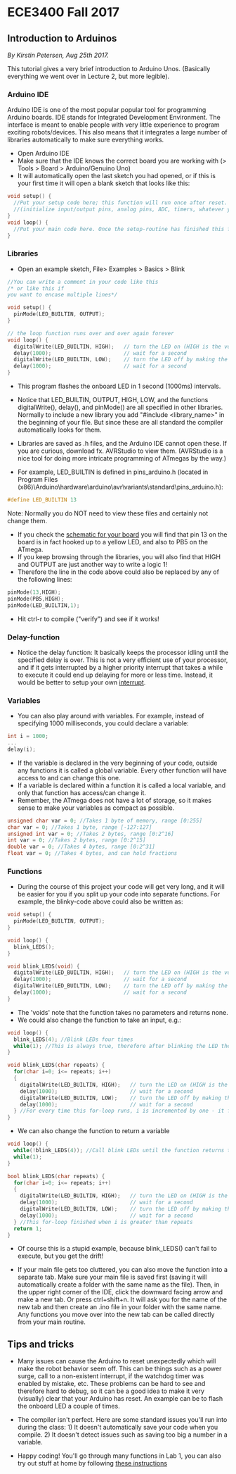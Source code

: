 # ECE3400 Fall 2017
## Introduction to Arduinos

*By Kirstin Petersen, Aug 25th 2017.*

This tutorial gives a very brief introduction to Arduino Unos. (Basically everything we went over in Lecture 2, but more legible).

### Arduino IDE

Arduino IDE is one of the most popular popular tool for programming Arduino boards. IDE stands for Integrated Development Environment. The interface is meant to enable people with very little experience to program exciting robots/devices. This also means that it integrates a large number of libraries automatically to make sure everything works. 

* Open Arduino IDE
* Make sure that the IDE knows the correct board you are working with (> Tools > Board > Arduino/Genuino Uno)
* It will automatically open the last sketch you had opened, or if this is your first time it will open a blank sketch that looks like this:

```C
void setup() {
  //Put your setup code here; this function will run once after reset. 
  //(initialize input/output pins, analog pins, ADC, timers, whatever you need). 
}
void loop() {
  //Put your main code here. Once the setup-routine has finished this function will keep running in a loop.
}
```

### Libraries

* Open an example sketch, File> Examples > Basics > Blink

```C
//You can write a comment in your code like this
/* or like this if
you want to encase multiple lines*/

void setup() {
  pinMode(LED_BUILTIN, OUTPUT); 
}

// the loop function runs over and over again forever
void loop() {
  digitalWrite(LED_BUILTIN, HIGH);   // turn the LED on (HIGH is the voltage level)
  delay(1000);                       // wait for a second
  digitalWrite(LED_BUILTIN, LOW);    // turn the LED off by making the voltage LOW
  delay(1000);                       // wait for a second
}
```
* This program flashes the onboard LED in 1 second (1000ms) intervals. 

* Notice that LED_BUILTIN, OUTPUT, HIGH, LOW, and the functions digitalWrite(), delay(), and pinMode() are all specified in other libraries. Normally to include a new library you add "#include <library_name>" in the beginning of your file. But since these are all standard the compiler automatically looks for them. 
* Libraries are saved as .h files, and the Arduino IDE cannot open these. If you are curious, download fx. AVRStudio to view them. (AVRStudio is a nice tool for doing more intricate programming of ATmegas by the way.) 
* For example, LED_BUILTIN is defined in pins_arduino.h (located in Program Files (x86)\Arduino\hardware\arduino\avr\variants\standard\pins_arduino.h):
``` C
#define LED_BUILTIN 13
```
Note: Normally you do NOT need to view these files and certainly not change them.

* If you check the [schematic for your board](https://www.arduino.cc/en/uploads/Main/arduino-uno-schematic.pdf) you will find that pin 13 on the board is in fact hooked up to a yellow LED, and also to PB5 on the ATmega. 
* If you keep browsing through the libraries, you will also find that HIGH and OUTPUT are just another way to write a logic 1!
* Therefore the line in the code above could also be replaced by any of the following lines:
```C
pinMode(13,HIGH);
pinMode(PB5,HIGH);
pinMode(LED_BUILTIN,1);
```
* Hit ctrl-r to compile ("verify") and see if it works!

### Delay-function
* Notice the delay function: It basically keeps the processor idling until the specified delay is over. This is not a very efficient use of your processor, and if it gets interrupted by a higher priority interrupt that takes a while to execute it could end up delaying for more or less time. Instead, it would be better to setup your own [interrupt](https://playground.arduino.cc/Code/Interrupts).

### Variables
* You can also play around with variables. For example, instead of specifying 1000 milliseconds, you could declare a variable:
```C
int i = 1000;
...
delay(i);
```

* If the variable is declared in the very beginning of your code, outside any functions it is called a global variable. Every other function will have access to and can change this one. 
* If a variable is declared within a function it is called a local variable, and only that function has access/can change it.
* Remember, the ATmega does not have a lot of storage, so it makes sense to make your variables as compact as possible.
```C
unsigned char var = 0; //Takes 1 byte of memory, range [0:255]
char var = 0; //Takes 1 byte, range [-127:127]
unsigned int var = 0; //Takes 2 bytes, range [0:2^16]
int var = 0; //Takes 2 bytes, range [0:2^15]
double var = 0; //Takes 4 bytes, range [0:2^31]
float var = 0; //Takes 4 bytes, and can hold fractions
```

### Functions
* During the course of this project your code will get very long, and it will be easier for you if you split up your code into separate functions. For example, the blinky-code above could also be written as:
```C
void setup() {
  pinMode(LED_BUILTIN, OUTPUT); 
}

void loop() {
  blink_LEDS();
}

void blink_LEDS(void) {
  digitalWrite(LED_BUILTIN, HIGH);   // turn the LED on (HIGH is the voltage level)
  delay(1000);                       // wait for a second
  digitalWrite(LED_BUILTIN, LOW);    // turn the LED off by making the voltage LOW
  delay(1000);                       // wait for a second
}
```
* The 'voids' note that the function takes no parameters and returns none. 
* We could also change the function to take an input, e.g.:
```C
void loop() {
  blink_LEDS(4); //Blink LEDs four times
  while(1); //This is always true, therefore after blinking the LED the processor will idle forever
}

void blink_LEDS(char repeats) {
  for(char i=0; i<= repeats; i++) 
  {
    digitalWrite(LED_BUILTIN, HIGH);   // turn the LED on (HIGH is the voltage level)
    delay(1000);                       // wait for a second
    digitalWrite(LED_BUILTIN, LOW);    // turn the LED off by making the voltage LOW
    delay(1000);                       // wait for a second
  } //For every time this for-loop runs, i is incremented by one - it finishes when i is greater than repeats
}
```
* We can also change the function to return a variable
```C
void loop() {
  while(!blink_LEDS(4)); //Call blink LEDs until the function returns true (done)
  while(1); 
}

bool blink_LEDS(char repeats) {
  for(char i=0; i<= repeats; i++) 
  {
    digitalWrite(LED_BUILTIN, HIGH);   // turn the LED on (HIGH is the voltage level)
    delay(1000);                       // wait for a second
    digitalWrite(LED_BUILTIN, LOW);    // turn the LED off by making the voltage LOW
    delay(1000);                       // wait for a second
  } //This for-loop finished when i is greater than repeats
  return 1;
}
```
* Of course this is a stupid example, because blink_LEDS() can't fail to execute, but you get the drift!

* If your main file gets too cluttered, you can also move the function into a separate tab. Make sure your main file is saved first (saving it will automatically create a folder with the same name as the file). Then, in the upper right corner of the IDE, click the downward facing arrow and make a new tab. Or press ctrl+shift+n. It will ask you for the name of the new tab and then create an .ino file in your folder with the same name. Any functions you move over into the new tab can be called directly from your main routine.

## Tips and tricks

* Many issues can cause the Arduino to reset unexpectedly which will make the robot behavior seem off. This can be things such as a power surge, call to a non-existent interrupt, if the watchdog timer was enabled by mistake, etc. These problems can be hard to see and therefore hard to debug, so it can be a good idea to make it very (visually) clear that your Arduino has reset. An example can be to flash the onboard LED a couple of times. 

* The compiler isn't perfect. Here are some standard issues you'll run into during the class: 1) It doesn't automatically save your code when you compile. 2) It doesn't detect issues such as saving too big a number in a variable. 

* Happy coding! You'll go through many functions in Lab 1, you can also try out stuff at home by following [these instructions](https://www.arduino.cc/en/Tutorial/BuiltInExamples)
